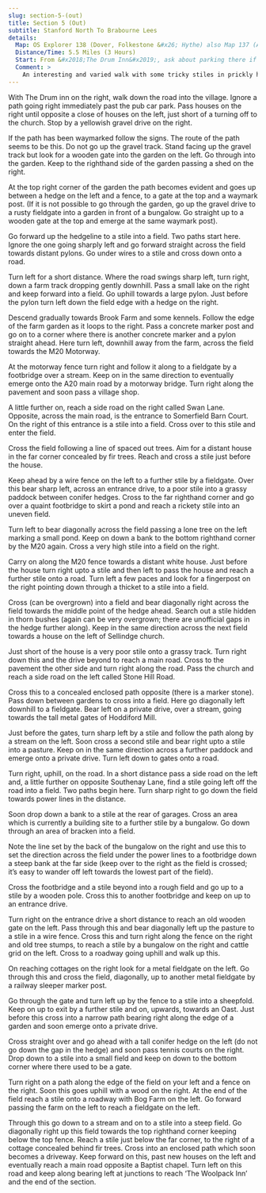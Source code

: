 ```yaml
---
slug: section-5-(out)
title: Section 5 (Out)
subtitle: Stanford North To Brabourne Lees
details:
  Map: OS Explorer 138 (Dover, Folkestone &#x26; Hythe) also Map 137 (Ashford)
  Distance/Time: 5.5 Miles (3 Hours)
  Start: From &#x2018;The Drum Inn&#x2019;, ask about parking there if intending to visit otherwise on street parking possible.
  Comment: >
    An interesting and varied walk with some tricky stiles in prickly hedges (secateurs worth carrying). Some good views and occasional traffic noise from the M20.
---
```

With The Drum inn on the right, walk down the road into the village. Ignore a path going right immediately past the pub car park. Pass houses on the right until opposite a close of houses on the left, just short of a turning off to the church. Stop by a yellowish gravel drive on the right.

If the path has been waymarked follow the signs. The route of the path seems to be this. Do not go up the gravel track. Stand facing up the gravel track but look for a wooden gate into the garden on the left. Go through into the garden. Keep to the righthand side of the garden passing a shed on the right.

At the top right corner of the garden the path becomes evident and goes up between a hedge on the left and a fence, to a gate at the top and a waymark post. (If it is not possible to go through the garden, go up the gravel drive to a rusty fieldgate into a garden in front of a bungalow. Go straight up to a wooden gate at the top and emerge at the same waymark post).

Go forward up the hedgeline to a stile into a field. Two paths start here. Ignore the one going sharply left and go forward straight across the field towards distant pylons. Go under wires to a stile and cross down onto a road.

Turn left for a short distance. Where the road swings sharp left, turn right, down a farm track dropping gently downhill. Pass a small lake on the right and keep forward into a field. Go uphill towards a large pylon. Just before the pylon turn left down the field edge with a hedge on the right.

Descend gradually towards Brook Farm and some kennels. Follow the edge of the farm garden as it loops to the right. Pass a concrete marker post and go on to a corner where there is another concrete marker and a pylon straight ahead. Here turn left, downhill away from the farm, across the field towards the M20 Motorway.

At the motorway fence turn right and follow it along to a fieldgate by a footbridge over a stream. Keep on in the same direction to eventually emerge onto the A20 main road by a motorway bridge. Turn right along the pavement and soon pass a village shop.

A little further on, reach a side road on the right called Swan Lane. Opposite, across the main road, is the entrance to Somerfield Barn Court. On the right of this entrance is a stile into a field. Cross over to this stile and enter the field.

Cross the field following a line of spaced out trees. Aim for a distant house in the far corner concealed by fir trees. Reach and cross a stile just before the house.

Keep ahead by a wire fence on the left to a further stile by a fieldgate. Over this bear sharp left, across an entrance drive, to a poor stile into a grassy paddock between conifer hedges. Cross to the far righthand corner and go over a quaint footbridge to skirt a pond and reach a rickety stile into an uneven field.

Turn left to bear diagonally across the field passing a lone tree on the left marking a small pond. Keep on down a bank to the bottom righthand corner by the M20 again. Cross a very high stile into a field on the right.

Carry on along the M20 fence towards a distant white house. Just before the house turn right upto a stile and then left to pass the house and reach a further stile onto a road. Turn left a few paces and look for a fingerpost on the right pointing down through a thicket to a stile into a field.

Cross (can be overgrown) into a field and bear diagonally right across the field towards the middle point of the hedge ahead. Search out a stile hidden in thorn bushes (again can be very overgrown; there are unofficial gaps in the hedge further along). Keep in the same direction across the next field towards a house on the left of Sellindge church.

Just short of the house is a very poor stile onto a grassy track. Turn right down this and the drive beyond to reach a main road. Cross to the pavement the other side and turn right along the road. Pass the church and reach a side road on the left called Stone Hill Road.

Cross this to a concealed enclosed path opposite (there is a marker stone). Pass down between gardens to cross into a field. Here go diagonally left downhill to a fieldgate. Bear left on a private drive, over a stream, going towards the tall metal gates of Hoddiford Mill.

Just before the gates, turn sharp left by a stile and follow the path along by a stream on the left. Soon cross a second stile and bear right upto a stile into a pasture. Keep on in the same direction across a further paddock and emerge onto a private drive. Turn left down to gates onto a road.

Turn right, uphill, on the road. In a short distance pass a side road on the left and, a little further on opposite Southenay Lane, find a stile going left off the road into a field. Two paths begin here. Turn sharp right to go down the field towards power lines in the distance.

Soon drop down a bank to a stile at the rear of garages. Cross an area which is currently a building site to a further stile by a bungalow. Go down through an area of bracken into a field.

Note the line set by the back of the bungalow on the right and use this to set the direction across the field under the power lines to a footbridge down a steep bank at the far side (keep over to the right as the field is crossed; it’s easy to wander off left towards the lowest part of the field).

Cross the footbridge and a stile beyond into a rough field and go up to a stile by a wooden pole. Cross this to another footbridge and keep on up to an entrance drive.

Turn right on the entrance drive a short distance to reach an old wooden gate on the left. Pass through this and bear diagonally left up the pasture to a stile in a wire fence. Cross this and turn right along the fence on the right and old tree stumps, to reach a stile by a bungalow on the right and cattle grid on the left. Cross to a roadway going uphill and walk up this.

On reaching cottages on the right look for a metal fieldgate on the left. Go through this and cross the field, diagonally, up to another metal fieldgate by a railway sleeper marker post.

Go through the gate and turn left up by the fence to a stile into a sheepfold. Keep on up to exit by a further stile and on, upwards, towards an Oast. Just before this cross into a narrow path bearing right along the edge of a garden and soon emerge onto a private drive.

Cross straight over and go ahead with a tall conifer hedge on the left (do not go down the gap in the hedge) and soon pass tennis courts on the right. Drop down to a stile into a small field and keep on down to the bottom corner where there used to be a gate.

Turn right on a path along the edge of the field on your left and a fence on the right. Soon this goes uphill with a wood on the right. At the end of the field reach a stile onto a roadway with Bog Farm on the left. Go forward passing the farm on the left to reach a fieldgate on the left.

Through this go down to a stream and on to a stile into a steep field. Go diagonally right up this field towards the top righthand corner keeping below the top fence. Reach a stile just below the far corner, to the right of a cottage concealed behind fir trees. Cross into an enclosed path which soon becomes a driveway. Keep forward on this, past new houses on the left and eventually reach a main road opposite a Baptist chapel. Turn left on this road and keep along bearing left at junctions to reach ‘The Woolpack Inn’ and the end of the section.

